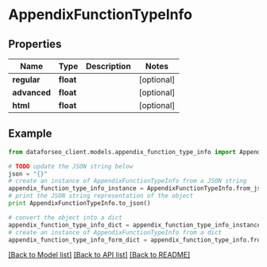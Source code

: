 # AppendixFunctionTypeInfo


## Properties

Name | Type | Description | Notes
------------ | ------------- | ------------- | -------------
**regular** | **float** |  | [optional] 
**advanced** | **float** |  | [optional] 
**html** | **float** |  | [optional] 

## Example

```python
from dataforseo_client.models.appendix_function_type_info import AppendixFunctionTypeInfo

# TODO update the JSON string below
json = "{}"
# create an instance of AppendixFunctionTypeInfo from a JSON string
appendix_function_type_info_instance = AppendixFunctionTypeInfo.from_json(json)
# print the JSON string representation of the object
print AppendixFunctionTypeInfo.to_json()

# convert the object into a dict
appendix_function_type_info_dict = appendix_function_type_info_instance.to_dict()
# create an instance of AppendixFunctionTypeInfo from a dict
appendix_function_type_info_form_dict = appendix_function_type_info.from_dict(appendix_function_type_info_dict)
```
[[Back to Model list]](../README.md#documentation-for-models) [[Back to API list]](../README.md#documentation-for-api-endpoints) [[Back to README]](../README.md)



